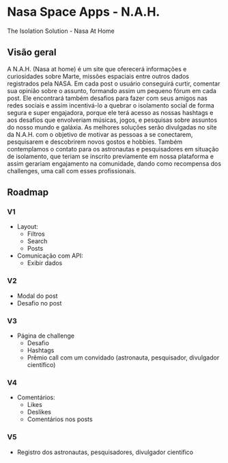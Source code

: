 # Nasa Space Apps - N.A.H.
The Isolation Solution - Nasa At Home

## Visão geral

A N.A.H. (Nasa at home) é um site que oferecerá informações e curiosidades sobre Marte, missões espaciais entre outros dados registrados pela NASA. Em cada post o usuário conseguirá curtir, comentar sua opinião sobre o assunto, formando assim um pequeno fórum em cada post. Ele encontrará também desafios para fazer com seus amigos nas redes sociais e assim incentivá-lo  a quebrar o isolamento social de forma segura e super engajadora, porque ele terá acesso as nossas hashtags e aos desafios que envolveriam músicas, jogos, e pesquisas sobre assuntos do nosso mundo e galáxia. As melhores soluções serão divulgadas no site da N.A.H. com o objetivo de motivar as pessoas a se conectarem, pesquisarem e descobrirem novos gostos e hobbies. Também contemplamos o contato para os astronautas e pesquisadores em situação de isolamento, que teriam se inscrito previamente em nossa plataforma e assim gerariam engajamento na comunidade, dando como recompensa dos challenges, uma call com esses profissionais.

## Roadmap

### V1
- Layout:
  - Filtros 
  - Search
  - Posts
- Comunicação com API:
  - Exibir dados

### V2
- Modal do post
- Desafio no post

### V3
- Página de challenge
  - Desafio
  - Hashtags
  - Prêmio call com um convidado (astronauta, pesquisador, divulgador científico)

### V4
- Comentários:
  - Likes
  - Deslikes
  - Comentários nos posts
  
### V5
- Registro dos astronautas, pesquisadores, divulgador científico
